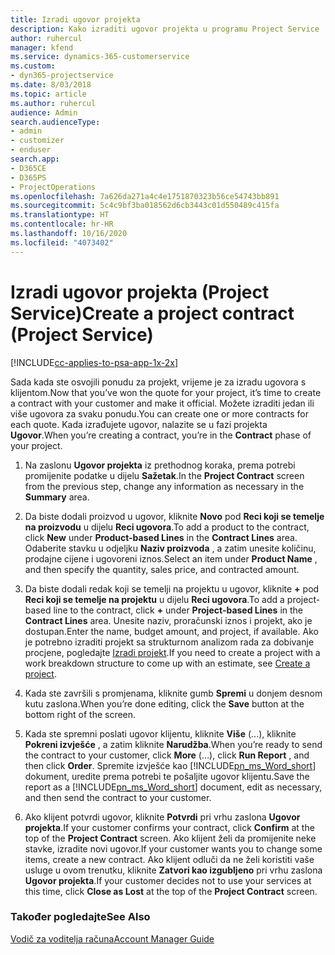 ```yaml
---
title: Izradi ugovor projekta
description: Kako izraditi ugovor projekta u programu Project Service
author: ruhercul
manager: kfend
ms.service: dynamics-365-customerservice
ms.custom:
- dyn365-projectservice
ms.date: 8/03/2018
ms.topic: article
ms.author: ruhercul
audience: Admin
search.audienceType:
- admin
- customizer
- enduser
search.app:
- D365CE
- D365PS
- ProjectOperations
ms.openlocfilehash: 7a626da271a4c4e1751870323b56ce54743bb891
ms.sourcegitcommit: 5c4c9bf3ba018562d6cb3443c01d550489c415fa
ms.translationtype: HT
ms.contentlocale: hr-HR
ms.lasthandoff: 10/16/2020
ms.locfileid: "4073402"
---
```

# <a name="create-a-project-contract-project-service"></a><span data-ttu-id="d28b7-103">Izradi ugovor projekta (Project Service)</span><span class="sxs-lookup"><span data-stu-id="d28b7-103">Create a project contract (Project Service)</span></span>

[!INCLUDE[cc-applies-to-psa-app-1x-2x](../includes/cc-applies-to-psa-app-1x-2x.md)]

<span data-ttu-id="d28b7-104">Sada kada ste osvojili ponudu za projekt, vrijeme je za izradu ugovora s klijentom.</span><span class="sxs-lookup"><span data-stu-id="d28b7-104">Now that you’ve won the quote for your project, it’s time to create a contract with your customer and make it official.</span></span> <span data-ttu-id="d28b7-105">Možete izraditi jedan ili više ugovora za svaku ponudu.</span><span class="sxs-lookup"><span data-stu-id="d28b7-105">You can create one or more contracts for each quote.</span></span> <span data-ttu-id="d28b7-106">Kada izrađujete ugovor, nalazite se u fazi projekta **Ugovor**.</span><span class="sxs-lookup"><span data-stu-id="d28b7-106">When you’re creating a contract, you’re in the **Contract** phase of your project.</span></span>  
  
1. <span data-ttu-id="d28b7-107">Na zaslonu **Ugovor projekta** iz prethodnog koraka, prema potrebi promijenite podatke u dijelu **Sažetak**.</span><span class="sxs-lookup"><span data-stu-id="d28b7-107">In the **Project Contract** screen from the previous step, change any information as necessary in the **Summary** area.</span></span>  
  
2. <span data-ttu-id="d28b7-108">Da biste dodali proizvod u ugovor, kliknite **Novo** pod **Reci koji se temelje na proizvodu** u dijelu **Reci ugovora**.</span><span class="sxs-lookup"><span data-stu-id="d28b7-108">To add a product to the contract, click **New** under **Product-based Lines** in the **Contract Lines** area.</span></span> <span data-ttu-id="d28b7-109">Odaberite stavku u odjeljku **Naziv proizvoda** , a zatim unesite količinu, prodajne cijene i ugovoreni iznos.</span><span class="sxs-lookup"><span data-stu-id="d28b7-109">Select an item under **Product Name** , and then specify the quantity, sales price, and contracted amount.</span></span>  
  
3. <span data-ttu-id="d28b7-110">Da biste dodali redak koji se temelji na projektu u ugovor, kliknite **+** pod **Reci koji se temelje na projektu** u dijelu **Reci ugovora**.</span><span class="sxs-lookup"><span data-stu-id="d28b7-110">To add a project-based line to the contract, click **+** under **Project-based Lines** in the **Contract Lines** area.</span></span> <span data-ttu-id="d28b7-111">Unesite naziv, proračunski iznos i projekt, ako je dostupan.</span><span class="sxs-lookup"><span data-stu-id="d28b7-111">Enter the name, budget amount, and project, if available.</span></span> <span data-ttu-id="d28b7-112">Ako je potrebno izraditi projekt sa strukturnom analizom rada za dobivanje procjene, pogledajte [Izradi projekt](../psa/create-project.md).</span><span class="sxs-lookup"><span data-stu-id="d28b7-112">If you need to create a project with a work breakdown structure to come up with an estimate, see [Create a project](../psa/create-project.md).</span></span>  
  
4. <span data-ttu-id="d28b7-113">Kada ste završili s promjenama, kliknite gumb **Spremi** u donjem desnom kutu zaslona.</span><span class="sxs-lookup"><span data-stu-id="d28b7-113">When you’re done editing, click the **Save** button at the bottom right of the screen.</span></span>  
  
5. <span data-ttu-id="d28b7-114">Kada ste spremni poslati ugovor klijentu, kliknite **Više** (...), kliknite **Pokreni izvješće** , a zatim kliknite **Narudžba**.</span><span class="sxs-lookup"><span data-stu-id="d28b7-114">When you’re ready to send the contract to your customer, click **More** (…), click **Run Report** , and then click **Order**.</span></span> <span data-ttu-id="d28b7-115">Spremite izvješće kao [!INCLUDE[pn_ms_Word_short](../includes/pn-ms-word-short.md)] dokument, uredite prema potrebi te pošaljite ugovor klijentu.</span><span class="sxs-lookup"><span data-stu-id="d28b7-115">Save the report as a [!INCLUDE[pn_ms_Word_short](../includes/pn-ms-word-short.md)] document, edit as necessary, and then send the contract to your customer.</span></span>  
  
6. <span data-ttu-id="d28b7-116">Ako klijent potvrdi ugovor, kliknite **Potvrdi** pri vrhu zaslona **Ugovor projekta**.</span><span class="sxs-lookup"><span data-stu-id="d28b7-116">If your customer confirms your contract, click **Confirm** at the top of the **Project Contract** screen.</span></span> <span data-ttu-id="d28b7-117">Ako klijent želi da promijenite neke stavke, izradite novi ugovor.</span><span class="sxs-lookup"><span data-stu-id="d28b7-117">If your customer wants you to change some items, create a new contract.</span></span> <span data-ttu-id="d28b7-118">Ako klijent odluči da ne želi koristiti vaše usluge u ovom trenutku, kliknite **Zatvori kao izgubljeno** pri vrhu zaslona **Ugovor projekta**.</span><span class="sxs-lookup"><span data-stu-id="d28b7-118">If your customer decides not to use your services at this time, click **Close as Lost** at the top of the **Project Contract** screen.</span></span>  
  
### <a name="see-also"></a><span data-ttu-id="d28b7-119">Također pogledajte</span><span class="sxs-lookup"><span data-stu-id="d28b7-119">See Also</span></span>  
 [<span data-ttu-id="d28b7-120">Vodič za voditelja računa</span><span class="sxs-lookup"><span data-stu-id="d28b7-120">Account Manager Guide</span></span>](../psa/account-manager-guide.md)
